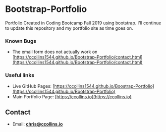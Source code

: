 # Bootstrap-Portfolio

Portfolio Created in Coding Bootcamp Fall 2019 using bootstrap. I'll continue to update this repository and my portfolio site as time goes on.

### Known Bugs
* The email form does not actually work on [https://ccollins1544.github.io/Bootstrap-Portfolio/contact.html](https://ccollins1544.github.io/Bootstrap-Portfolio/contact.html)

### Useful links
* Live GitHub Pages: [https://ccollins1544.github.io/Boostrap-Portfolio](https://ccollins1544.github.io/Bootstrap-Portfolio)
* Main Portfolio Page: [https://ccollins.io](https://ccollins.io)

## Contact
* Email: **chris@ccollins.io**
